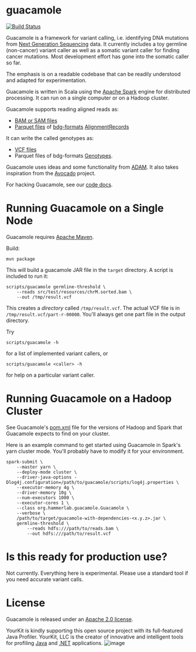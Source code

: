 guacamole
=========
[![Build Status](https://travis-ci.org/hammerlab/guacamole.svg?branch=master)](https://travis-ci.org/hammerlab/guacamole)

Guacamole is a framework for variant calling, i.e. identifying DNA mutations
from [Next Generation Sequencing](http://en.wikipedia.org/wiki/DNA_sequencing)
data. It currently includes a toy germline (non-cancer) variant caller as well
as a somatic variant caller for finding cancer mutations.  Most development
effort has gone into the somatic caller so far.

The emphasis is on a readable codebase that can be readily understood and
adapted for experimentation.

Guacamole is written in Scala using the [Apache
Spark](http://spark.apache.org/) engine for distributed processing. It can run
on a single computer or on a Hadoop cluster.

Guacamole supports reading aligned reads as:
 * [BAM or SAM files](http://genomicsandhealth.org/our-work/work-products/file-formats-sambam)
 * [Parquet files](http://parquet.incubator.apache.org/) of [bdg-formats](https://github.com/bigdatagenomics/bdg-formats) [AlignmentRecords](https://github.com/bigdatagenomics/bdg-formats/blob/master/src/main/resources/avro/bdg.avdl#L60)
 
It can write the called genotypes as:
 * [VCF files](http://genomicsandhealth.org/our-work/work-products/file-formats-vcfbcf)
 * Parquet files of bdg-formats [Genotypes](https://github.com/bigdatagenomics/bdg-formats/blob/master/src/main/resources/avro/bdg.avdl#L547).

Guacamole uses ideas and some functionality from
[ADAM](https://github.com/bigdatagenomics/adam). It also takes inspiration from
the [Avocado](https://github.com/bigdatagenomics/avocado) project.

For hacking Guacamole, see our [code docs](http://www.hammerlab.org/guacamole/docs/#org.hammerlab.guacamole.package).

# Running Guacamole on a Single Node

Guacamole requires [Apache Maven](http://maven.apache.org/).

Build:

```
mvn package
```

This will build a guacamole JAR file in the `target` directory. A script is
included to run it:

```
scripts/guacamole germline-threshold \
	--reads src/test/resources/chrM.sorted.bam \
	--out /tmp/result.vcf
```

This creates a *directory* called `/tmp/result.vcf`. The actual VCF file is in
`/tmp/result.vcf/part-r-00000`. You'll always get one part file in the output
directory.

Try 
```
scripts/guacamole -h
```
for a list of implemented variant callers, or

```
scripts/guacamole <caller> -h
```
for help on a particular variant caller.

# Running Guacamole on a Hadoop Cluster

See Guacamole's
[pom.xml](https://github.com/hammerlab/guacamole/blob/master/pom.xml) file for
the versions of Hadoop and Spark that Guacamole expects to find on your
cluster.

Here is an example command to get started using Guacamole in Spark's yarn
cluster mode. You'll probably have to modify it for your environment. 

```
spark-submit \
	--master yarn \
	--deploy-mode cluster \
	--driver-java-options -Dlog4j.configuration=/path/to/guacamole/scripts/log4j.properties \
	--executor-memory 4g \
	--driver-memory 10g \
	--num-executors 1000 \
	--executor-cores 1 \
	--class org.hammerlab.guacamole.Guacamole \
	--verbose \
	/path/to/target/guacamole-with-dependencies-<x.y.z>.jar \
	germline-threshold \
        --reads hdfs:///path/to/reads.bam \
        --out hdfs:///path/to/result.vcf
```

# Is this ready for production use?

Not currently. Everything here is experimental. Please use a standard tool if
you need accurate variant calls.


# License

Guacamole is released under an [Apache 2.0 license](LICENSE.txt).

YourKit is kindly supporting this open source project with its full-featured Java Profiler.
YourKit, LLC is the creator of innovative and intelligent tools for profiling
[Java](http://www.yourkit.com/java/profiler/index.jsp) and [.NET](http://www.yourkit.com/.net/profiler/index.jsp) applications.
![image](https://cloud.githubusercontent.com/assets/455755/4988560/97757f12-6935-11e4-9270-f5fc42f9b585.png)
